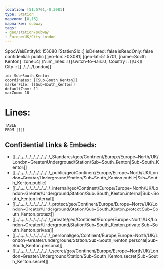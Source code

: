 ```yaml
---
location: [51.5701,-0.3081] 
type: Station 
mapzoom: [8,15] 
mapmarker: subway 
tags:
- geo/station/subway
- Europe/UK/City~London
---
```

SpocWebEntityId: 156080
[StationSId::] 
isDeleted: false
isReadOnly: false
confidential: public
[geo-lon::-0.3081] 
[geo-lat::51.5701] 
[name::South Kenton] 
[zone::4] 
[Num_lines::1] 
[switch-to-Rail::0] 
Country :: [[UK]]  
City :: [[../../../London]]  


```leaflet
id: Sub~South_Kenton
coordinates: [[Sub~South_Kenton]] 
markerFile: [[Sub~South_Kenton]] 
defaultZoom: 11 
maxZoom: 18
```


# Lines: 
```dataview
TABLE 
FROM [[]] 
```

## Confidential Links & Embeds: 
- [[../../../../../../../../../_Standards/geo/Continent/Europe/Europe~North/UK/London~Greater/Underground/Station/Sub~South_Kenton|Sub~South_Kenton]] 
- [[../../../../../../../../../_public/geo/Continent/Europe/Europe~North/UK/London~Greater/Underground/Station/Sub~South_Kenton.public|Sub~South_Kenton.public]] 
- [[../../../../../../../../../_internal/geo/Continent/Europe/Europe~North/UK/London~Greater/Underground/Station/Sub~South_Kenton.internal|Sub~South_Kenton.internal]] 
- [[../../../../../../../../../_protect/geo/Continent/Europe/Europe~North/UK/London~Greater/Underground/Station/Sub~South_Kenton.protect|Sub~South_Kenton.protect]] 
- [[../../../../../../../../../_private/geo/Continent/Europe/Europe~North/UK/London~Greater/Underground/Station/Sub~South_Kenton.private|Sub~South_Kenton.private]] 
- [[../../../../../../../../../_personal/geo/Continent/Europe/Europe~North/UK/London~Greater/Underground/Station/Sub~South_Kenton.personal|Sub~South_Kenton.personal]] 
- [[../../../../../../../../../_secret/geo/Continent/Europe/Europe~North/UK/London~Greater/Underground/Station/Sub~South_Kenton.secret|Sub~South_Kenton.secret]] 
